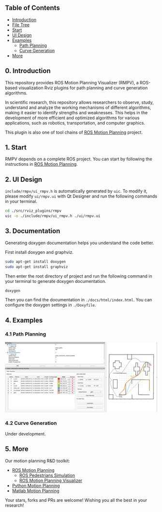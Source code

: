 ## Table of Contents
- [Introduction](#0)
- [File Tree](#1)
- [Start](#2)
- [UI Design](#3)
- [Examples](#4)
  - [Path Planning](#path-planning)
  - [Curve Generation](#curve-generation)
- [More](#5)


## <span id="0">0. Introduction

This repository provides ROS Motion Planning Visualizer (RMPV), a ROS-based visualization Rviz plugins for path planning and curve generation algorithms.

In scientific research, this repository allows researchers to observe, study, understand and analyze the working mechanisms of different algorithms, making it easier to identify strengths and weaknesses. This helps in the development of more efficient and optimized algorithms for various applications, such as robotics, transportation, and computer graphics.

This plugin is also one of tool chains of [ROS Motion Planning](https://github.com/ai-winter/ros_motion_planning) project.

## 1. <span id="1"> Start
RMPV depends on a complete ROS project. You can start by following the instructions in [ROS Motion Planning](https://github.com/ai-winter/ros_motion_planning).

## 2. <span id="2"> UI Design
`include/rmpv/ui_rmpv.h` is automatically generated by `uic`. To modify it, please modify `ui/rmpv.ui` with Qt Designer and run the following commands in your terminal.
```sh
cd ./src/rviz_plugins/rmpv
uic -o ./include/rmpv/ui_rmpv.h ./ui/rmpv.ui
```
## 3. <span id="3"> Documentation
Generating doxygen documentation helps you understand the code better.

First install doxygen and graphviz.
```sh
sudo apt-get install doxygen
sudo apt-get install graphviz
```
Then enter the root directory of project and run the following command in your terminal to generate doxygen documentation.
```sh
doxygen
```
Then you can find the documentation in `./docs/html/index.html`. You can configure the doxygen settings in `./Doxyfile`.
## 4. <span id="4"> Examples
### 4.1 Path Planning
![path_visualization.png](assets/path_visualization.png)

### 4.2 Curve Generation
Under development.

## 5. <span id="5"> More

Our motion planning R&D toolkit:
* [ROS Motion Planning](https://github.com/ai-winter/ros_motion_planning)
  * [ROS Pedestrians Simulation](https://github.com/ai-winter/ros_pedestrians_simulation)
  * [ROS Motion Planning Visualizer](https://github.com/ai-winter/ros_motion_planning_visualizer)
* [Python Motion Planning](https://github.com/ai-winter/python_motion_planning)
* [Matlab Motion Planning](https://github.com/ai-winter/matlab_motion_planning)

Your stars, forks and PRs are welcome! Wishing you all the best in your research!